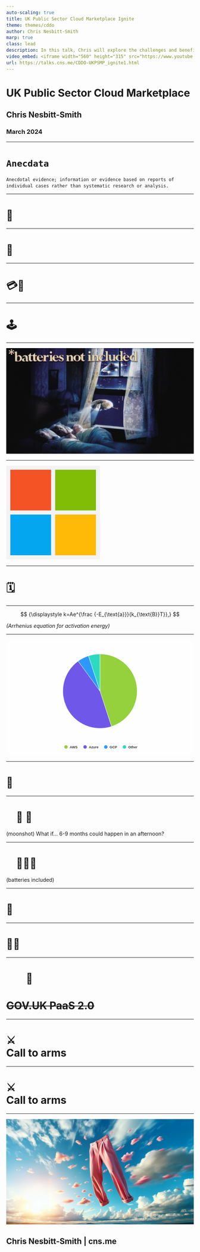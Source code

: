 ```yaml
---
auto-scaling: true
title: UK Public Sector Cloud Marketplace Ignite
theme: themes/cddo
author: Chris Nesbitt-Smith
marp: true
class: lead
description: In this talk, Chris will explore the challenges and benefits of dynamically balancing and optimizing the resources of a Kubernetes cluster. He will explain how Kubernetes uses a scheduler to assign pods to nodes based on various factors, such as resource requests, limits, affinity, anti-affinity, and taints. He will also demonstrate how to use tools and techniques, such as horizontal pod autoscaling, cluster autoscaling and the descheduler, to improve the performance and efficiency of your cluster. From this talk, you will learn how to leverage the power and flexibility of Kubernetes to achieve optimal resource utilization and workload distribution.
video_embed: <iframe width="560" height="315" src="https://www.youtube.com/embed/89TG51e9KAA" title="YouTube video player" frameborder="0" allow="accelerometer; autoplay; clipboard-write; encrypted-media; gyroscope; picture-in-picture" allowfullscreen></iframe>
url: https://talks.cns.me/CDDO-UKPSMP_ignite1.html
---
```


# UK Public Sector Cloud Marketplace

## Chris Nesbitt-Smith

### March 2024

<!--
Hello I'm Chris Nesbitt-Smith, a consultant working with CDDO.
I'm aware theres a drinking game, so to get my participation in that out the way here goes: artificial intelligence, transformation, cloud, Kubernetes, genAI, Containerization, DevSecOps , FinOps and agile.
-->

---

# `Anecdata`<!--fit-->

`Anecdotal evidence; information or evidence based on reports of individual cases rather than systematic research or analysis.`

<!--
A lot of my current work here is based on Anecdata and anecdotes, both my own and borrowed war stories from others in my echo chamber, I will get some details wrong, forgive me.
-->

---

<!-- _class: frame lead -->

# 👴 <!--fit-->

<!--
I've been in/around gov and public sector long enough to have experienced some of the issues in this presentation first hand, including being part of a skunkworks team creating what is still the Home Office AWS tenancy with one of the other contractors credit cards (it's not there anymore).
-->

---

<!-- _class: frame lead -->

# 🦍 <!--fit-->

<!--
Gorilla activities aside, I'd like to think that commercial, governance and indeed threat actors have caught up with that and that wouldn't be possible in 2024.
-->

---

<!-- _class: frame lead -->

# 💳🚫<!--fit-->

<!--
And yet, we're still not fully at a point where cloud happens without credit cards leading to very sad commercial and compliance folk trying to catch up with what some well intentioned pesky technologists have gone and done.
-->

---

<!-- _class: frame lead -->

# 🕹️<!--fit-->

<!--
after that has happened once, and everyones knuckles are rapped and commercial folk are wise to our game, we find ourselves with a single cloud vendor and unable to explore any other options with the same velocity.
-->

---

![bg](./images/batteries-not-included.png)

<!--
Further cemented with an un-opinionated operating model from the cloud vendor, leaving departments and their integrators and partners re-inventing the wheel and developing a cottage industry of cloud operational teams, and struggling to keep on top of even basic cost/security/hygiene factors.
-->

---

<svg height="100%" width="50%" xmlns="http://www.w3.org/2000/svg" viewBox="0 0 23 23"><path fill="#f3f3f3" d="M0 0h23v23H0z"/><path fill="#f35325" d="M1 1h10v10H1z"/><path fill="#81bc06" d="M12 1h10v10H12z"/><path fill="#05a6f0" d="M1 12h10v10H1z"/><path fill="#ffba08" d="M12 12h10v10H12z"/></svg>

<!--
Case in point: Despite AI having a prime ministerial mandate, some departments despite having a relationship with Microsoft as many do, however without azure being their primary cloud, have been unable to safely utilize openAI in Azure many months after starting.
-->

---

<!-- _class: frame lead -->

# 🗓️ <!--fit-->

<!--
For a team to consume a non-incumbent cloud there is around a 6-9 commercial procurement process where all sorts of theatre is carried out to make the RDEL look like CDEL (or OPEX like CAPEX), agree MOUs, pick a framework, establish contracts.
-->

---

$$
{\displaystyle k=Ae^{\frac {-E_{\text{a}}}{k_{\text{B}}T}},}
$$

_(Arrhenius equation for activation energy)_

<!--
Which takes a lots of activation energy to see that through.
And that 6-9 month is just to get to the starting blocks, with some root credentials at the console, you've then got to figure out how to operate with identity, landing zones, governance, policy, guardrails, alerts and so on.
-->

---

<svg xmlns:xlink="http://www.w3.org/1999/xlink" version="1.1" style="font-family: Helvetica, Arial, sans-serif; font-size: 12px;" xmlns="http://www.w3.org/2000/svg" width="100%" height="100%" viewBox="0 0 650 400"><defs ><clipPath id="highcharts-y8z8vu8-130-"><rect x="0" y="0" width="630" height="337" fill="none"></rect></clipPath></defs><rect fill="#ffffff" fill-opacity="50%" x="0" y="0" width="650" height="400" rx="0" ry="0" ></rect><rect fill="none" x="10" y="10" width="630" height="337" ></rect><g data-z-index="0" ></g><rect fill="none" data-z-index="1" x="10" y="10" width="630" height="337" ></rect><g data-z-index="3" ><g data-z-index="0.1" opacity="1" transform="translate(10,10) scale(1 1)" clip-path="none" ><path fill="#94d13d" d="M 314.97376689136405 39.700002671490665 A 128.8 128.8 0 0 1 354.8794183217447 290.97069851323334 L 315 168.5 A 0 0 0 0 0 315 168.5 Z" transform="translate(0,0)" stroke="#ffffff" stroke-width="1" opacity="1" stroke-linejoin="round" tabindex="-1" role="img" aria-label="AWS, 45." style="outline: none;"></path><path fill="#6f58e9" d="M 354.7569277039358 291.0105166895643 A 128.8 128.8 0 0 1 239.18176055878962 64.37971106438816 L 315 168.5 A 0 0 0 0 0 315 168.5 Z" transform="translate(0,0)" stroke="#ffffff" stroke-width="1" opacity="1" stroke-linejoin="round" tabindex="-1" role="img" aria-label="Azure, 45." style="outline: none;"></path><path fill="#2d99fe" d="M 239.28591873948844 64.30394489772344 A 128.8 128.8 0 0 1 275.0480059869747 46.05295767400834 L 315 168.5 A 0 0 0 0 0 315 168.5 Z" transform="translate(0,0)" stroke="#ffffff" stroke-width="1" opacity="1" stroke-linejoin="round" tabindex="-1" role="img" aria-label="GCP, 5." style="outline: none;"></path><path fill="#2ddac1" d="M 275.17047298488825 46.013066910170025 A 128.8 128.8 0 0 1 314.8210993839764 39.70012424474319 L 315 168.5 A 0 0 0 0 0 315 168.5 Z" transform="translate(0,0)" stroke="#ffffff" stroke-width="1" opacity="1" stroke-linejoin="round" tabindex="-1" role="img" aria-label="Other, 5." style="outline: none;"></path></g><g data-z-index="0.1" opacity="1" transform="translate(10,10) scale(1 1)" clip-path="none" ></g></g><g data-z-index="7" transform="translate(191,359)" ><rect fill="none" rx="0" ry="0" x="0" y="0" width="268" height="26"></rect><g data-z-index="1"><g><g data-z-index="1" transform="translate(8,3)"><text x="21" text-anchor="start" data-z-index="2" y="15" style="color: rgb(51, 51, 51); cursor: pointer; font-size: 12px; font-weight: bold; fill: rgb(51, 51, 51);">AWS</text><rect x="2" y="4" width="12" height="12" fill="#94d13d" rx="6" ry="6"></rect></g><g data-z-index="1" transform="translate(74.30355644226074,3)"><text x="21" y="15" text-anchor="start" data-z-index="2" style="color: rgb(51, 51, 51); cursor: pointer; font-size: 12px; font-weight: bold; fill: rgb(51, 51, 51);">Azure</text><rect x="2" y="4" width="12" height="12" fill="#6f58e9" rx="6" ry="6"  data-z-index="3"></rect></g><g data-z-index="1" transform="translate(146.18523788452148,3)"><text x="21" y="15" text-anchor="start" data-z-index="2" style="color: rgb(51, 51, 51); cursor: pointer; font-size: 12px; font-weight: bold; fill: rgb(51, 51, 51);">GCP</text><rect x="2" y="4" width="12" height="12" fill="#2d99fe" rx="6" ry="6" data-z-index="3"></rect></g><g data-z-index="1" transform="translate(210.73992538452148,3)"><text x="21" y="15" text-anchor="start" data-z-index="2" style="color: rgb(51, 51, 51); cursor: pointer; font-size: 12px; font-weight: bold; fill: rgb(51, 51, 51);">Other</text><rect x="2" y="4" width="12" height="12" fill="#2ddac1" rx="6" ry="6" data-z-index="3"></rect></g></g></g></g></svg>

<!--
well the consequence is we have a split of spend that looks something like:
45% AWS, 45 Azure, 5 google, and 5% Other
And without intervention, that is unlikely to dramatically change with the tail firmly wagging the dog
-->

---

<!-- _class: frame lead -->

# 🤒 <!--fit-->

<!-- This results in a unhealthy market, with limited negotiating power and contractual commitments that are one sided and even medium term unsustainable growth expectations. -->

---

<!-- _class: frame lead -->

# &nbsp;&nbsp;&nbsp;&nbsp;🚀 🌙&nbsp;&nbsp;&nbsp;&nbsp;<!--fit-->

(moonshot)
What if... 6-9 months could happen in an afternoon?

<!--
So heres the moonshot
What if with the right people in the room 6-9 months could happen in an afternoon?
What if we could treat cloud like a utility and buy at whole public sector spend levels?
-->

---

# &nbsp;&nbsp;&nbsp;&nbsp;🔋🔋🔋&nbsp;&nbsp;&nbsp;&nbsp;<!--fit-->

(batteries included)

<!--
What if we could use that well over a billion pounds a year to negotiate unheard of discounts?
What if we could set some standards, and have the vendors provide a batteries included cloud?
For example
-->

---

# 🟰 <!--fit-->

<!--
What if a parish council could enjoy the same discount and benefits that the big five departments get?

And anyone with a gov.uk email address could immediately get sanctioned generous self-destructing free tier access for learning and development and create proof of concepts in cutting edge cloud tech.
-->

---

# 👩‍💻 <!--fit-->

<!--
What if without a devOps in sight my cloudflare worker could securely talk to my openAI in azure, an amazon s3 bucket and my google big table all without any egress charges or secret stores.
-->

---

# &nbsp;&nbsp;&nbsp;&nbsp;&nbsp;&nbsp;&nbsp;&nbsp;🐘&nbsp;&nbsp;&nbsp;&nbsp;&nbsp;&nbsp;&nbsp;&nbsp; <!--fit-->

# ~~GOV.UK PaaS 2.0~~ <!--fit-->

<!--
to pre-empt what is probably on your minds by this point, no this absolutely not GOV.UK PaaS 2.0
-->

---

# ⚔️<br/>Call to arms<!--fit-->

<!--
So what do I want to get out of this?
I'm going to be holding some in person sessions with the cloud vendors next month, I'd love to have some real projects and services in the room, to talk about the challenges you face.
-->

---

# ⚔️<br/>Call to arms<!--fit-->

<!--
So if you're a public sector organization that has some war stories, would like to get started in a public cloud, new to you public cloud, or get a better handle on what you've already got then please reach out, I'd love to hear from you.
-->

---

<!--_class: front -->

![bg](./images/conference-trousers.png)

## Chris Nesbitt-Smith | cns.me

<!--
I've got my conference trousers on to make me easy to spot and I'll be hanging around for a little while so if any of this sounds interesting or awful then please do come find me in person, otherwise I can be found in the cross government Slack in the hash cloud channel
-->
